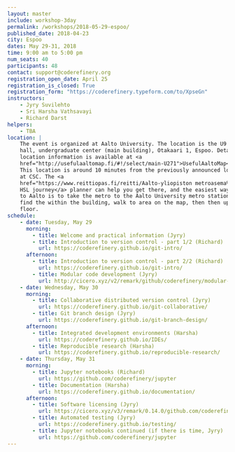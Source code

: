 ```yaml
---
layout: master
include: workshop-3day
permalink: /workshops/2018-05-29-espoo/
published_date: 2018-04-23
city: Espoo
dates: May 29-31, 2018
time: 9:00 am to 5:00 pm
num_seats: 40
participants: 48
contact: support@coderefinery.org
registration_open_date: April 25
registration_is_closed: True
registration_form: "https://coderefinery.typeform.com/to/XpseGn"
instructors:
    - Jyry Suvilehto
    - Sri Harsha Vathsavayi
    - Richard Darst
helpers:
    - TBA
location: |
    The event is organized at Aalto University. The location is the U9 lecture
    hall, undergraduate center (main building), Otakaari 1, Espoo. Detailed
    location information is available at <a
    href="http://usefulaaltomap.fi/#!/select/main-U271">UsefulAaltoMap</a>.
    This location is around 10 minutes from the previously announced location
    at CSC. The <a
    href="https://www.reittiopas.fi/reitti/Aalto-yliopiston metroasema%2C Espoo%3A%3A60.1846%2C24.82554/Aalto%20undergraduate%20center,%20U271:%20U9%3A%3A60.187119%2C24.82928">
    HSL journey</a> planner can help you get there, and the easiest way to get
    to Aalto is to take the metro to the Aalto University metro station. To
    find the within the building, walk to area on the map, then then up to the second
    floor.
schedule:
    - date: Tuesday, May 29
      morning:
        - title: Welcome and practical information (Jyry)
        - title: Introduction to version control - part 1/2 (Richard)
          url: https://coderefinery.github.io/git-intro/
      afternoon:
        - title: Introduction to version control - part 2/2 (Richard)
          url: https://coderefinery.github.io/git-intro/
        - title: Modular code development (Jyry)
          url: http://cicero.xyz/v2/remark/github/coderefinery/modular-code-development/master/talk.md/
    - date: Wednesday, May 30
      morning:
        - title: Collaborative distributed version control (Jyry)
          url: https://coderefinery.github.io/git-collaborative/
        - title: Git branch design (Jyry)
          url: https://coderefinery.github.io/git-branch-design/
      afternoon:
        - title: Integrated development environments (Harsha)
          url: https://coderefinery.github.io/IDEs/
        - title: Reproducible research (Harsha)
          url: https://coderefinery.github.io/reproducible-research/
    - date: Thursday, May 31
      morning:
        - title: Jupyter notebooks (Richard)
          url: https://github.com/coderefinery/jupyter
        - title: Documentation (Harsha)
          url: https://coderefinery.github.io/documentation/
      afternoon:
        - title: Software licensing (Jyry)
          url: https://cicero.xyz/v3/remark/0.14.0/github.com/coderefinery/social-coding/master/talk.md
        - title: Automated testing (Jyry)
          url: https://coderefinery.github.io/testing/
        - title: Jupyter notebooks continued (if there is time, Jyry)
          url: https://github.com/coderefinery/jupyter
---
```

